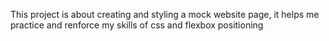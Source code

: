 This project is about creating and styling a mock website page, it helps me practice and renforce my skills of css and flexbox positioning
